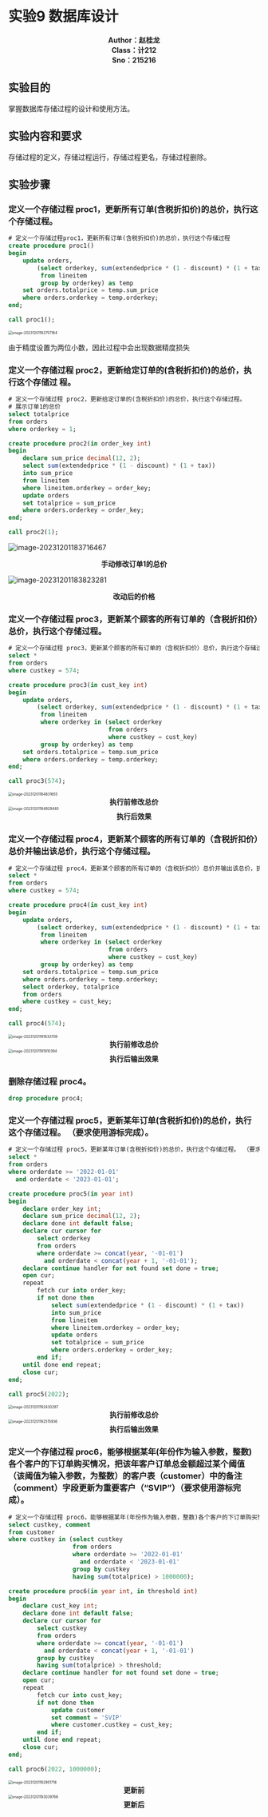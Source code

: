 # 实验9 数据库设计

<center><strong>Author：赵桂龙<br>Class：计212<br>Sno：215216</strong></center>

## 实验目的

掌握数据库存储过程的设计和使用方法。

## 实验内容和要求

存储过程的定义，存储过程运行，存储过程更名，存储过程删除。

## 实验步骤

### 定义一个存储过程 proc1，更新所有订单(含税折扣价)的总价，执行这个存储过程。 

```sql
# 定义一个存储过程proc1，更新所有订单(含税折扣价)的总价，执行这个存储过程
create procedure proc1()
begin
    update orders,
        (select orderkey, sum(extendedprice * (1 - discount) * (1 + tax)) as sum_price
         from lineitem
         group by orderkey) as temp
    set orders.totalprice = temp.sum_price
    where orders.orderkey = temp.orderkey;
end;

call proc1();
```

<img src="./实验7-存储过程实验.assets/image-20231201182757164.png" alt="image-20231201182757164" style="zoom:50%;" />

由于精度设置为两位小数，因此过程中会出现数据精度损失

### 定义一个存储过程 proc2，更新给定订单的(含税折扣价)的总价，执行这个存储过 程。 

```sql
# 定义一个存储过程 proc2，更新给定订单的(含税折扣价)的总价，执行这个存储过程。
# 展示订单1的总价
select totalprice
from orders
where orderkey = 1;

create procedure proc2(in order_key int)
begin
    declare sum_price decimal(12, 2);
    select sum(extendedprice * (1 - discount) * (1 + tax))
    into sum_price
    from lineitem
    where lineitem.orderkey = order_key;
    update orders
    set totalprice = sum_price
    where orders.orderkey = order_key;
end;

call proc2(1);
```

![image-20231201183716467](./实验7-存储过程实验.assets/image-20231201183716467.png)

<center><strong>手动修改订单1的总价</strong></center>

![image-20231201183823281](./实验7-存储过程实验.assets/image-20231201183823281.png)

<center><strong>改动后的价格</strong></center>

### 定义一个存储过程 proc3，更新某个顾客的所有订单的（含税折扣价）总价，执行这个存储过程。 

```sql
# 定义一个存储过程 proc3，更新某个顾客的所有订单的（含税折扣价）总价，执行这个存储过程。
select *
from orders
where custkey = 574;

create procedure proc3(in cust_key int)
begin
    update orders,
        (select orderkey, sum(extendedprice * (1 - discount) * (1 + tax)) as sum_price
         from lineitem
         where orderkey in (select orderkey
                            from orders
                            where custkey = cust_key)
         group by orderkey) as temp
    set orders.totalprice = temp.sum_price
    where orders.orderkey = temp.orderkey;
end;

call proc3(574);
```

<img src="./实验7-存储过程实验.assets/image-20231201184831655.png" alt="image-20231201184831655" style="zoom:50%;" />

<center><strong>执行前修改总价</strong></center>

<img src="./实验7-存储过程实验.assets/image-20231201184929440.png" alt="image-20231201184929440" style="zoom:50%;" />

<center><strong>执行后效果</strong></center>

### 定义一个存储过程 proc4，更新某个顾客的所有订单的（含税折扣价）总价并输出该总价，执行这个存储过程。 

```sql
# 定义一个存储过程 proc4，更新某个顾客的所有订单的（含税折扣价）总价并输出该总价，执行这个存储过程。
select *
from orders
where custkey = 574;

create procedure proc4(in cust_key int)
begin
    update orders,
        (select orderkey, sum(extendedprice * (1 - discount) * (1 + tax)) as sum_price
         from lineitem
         where orderkey in (select orderkey
                            from orders
                            where custkey = cust_key)
         group by orderkey) as temp
    set orders.totalprice = temp.sum_price
    where orders.orderkey = temp.orderkey;
    select orderkey, totalprice
    from orders
    where custkey = cust_key;
end;

call proc4(574);
```

<img src="./实验7-存储过程实验.assets/image-20231201191833709.png" alt="image-20231201191833709" style="zoom:50%;" />

<center><strong>执行前修改总价</strong></center>

<img src="./实验7-存储过程实验.assets/image-20231201191910394.png" alt="image-20231201191910394" style="zoom:50%;" />

<center><strong>执行后输出效果</strong></center>

### 删除存储过程 proc4。 

```sql
drop procedure proc4;
```



### 定义一个存储过程 proc5，更新某年订单(含税折扣价)的总价，执行这个存储过程。 （要求使用游标完成）。

```sql
# 定义一个存储过程 proc5，更新某年订单(含税折扣价)的总价，执行这个存储过程。 （要求使用游标完成）。
select *
from orders
where orderdate >= '2022-01-01'
  and orderdate < '2023-01-01';

create procedure proc5(in year int)
begin
    declare order_key int;
    declare sum_price decimal(12, 2);
    declare done int default false;
    declare cur cursor for
        select orderkey
        from orders
        where orderdate >= concat(year, '-01-01')
          and orderdate < concat(year + 1, '-01-01');
    declare continue handler for not found set done = true;
    open cur;
    repeat
        fetch cur into order_key;
        if not done then
            select sum(extendedprice * (1 - discount) * (1 + tax))
            into sum_price
            from lineitem
            where lineitem.orderkey = order_key;
            update orders
            set totalprice = sum_price
            where orders.orderkey = order_key;
        end if;
    until done end repeat;
    close cur;
end;

call proc5(2022);
```

<img src="./实验7-存储过程实验.assets/image-20231201192430287.png" alt="image-20231201192430287" style="zoom:50%;" />

<center><strong>执行前修改总价</strong></center>

<img src="./实验7-存储过程实验.assets/image-20231201192515936.png" alt="image-20231201192515936" style="zoom:50%;" />

<center><strong>执行后输出效果</strong></center>

### 定义一个存储过程 proc6，能够根据某年(年份作为输入参数，整数)各个客户的下订单购买情况，把该年客户订单总金额超过某个阈值（该阈值为输入参数，为整数）的客户表（customer）中的备注（comment）字段更新为重要客户（“SVIP”）（要求使用游标完成）。

```sql
# 定义一个存储过程 proc6，能够根据某年(年份作为输入参数，整数)各个客户的下订单购买情况，把该年客户订单总金额超过某个阈值（该阈值为输入参数，为整数）的客户表（customer）中的备注（comment）字段更新为重要客户（“SVIP”）（要求使用游标完成）。
select custkey, comment
from customer
where custkey in (select custkey
                  from orders
                  where orderdate >= '2022-01-01'
                    and orderdate < '2023-01-01'
                  group by custkey
                  having sum(totalprice) > 1000000);

create procedure proc6(in year int, in threshold int)
begin
    declare cust_key int;
    declare done int default false;
    declare cur cursor for
        select custkey
        from orders
        where orderdate >= concat(year, '-01-01')
          and orderdate < concat(year + 1, '-01-01')
        group by custkey
        having sum(totalprice) > threshold;
    declare continue handler for not found set done = true;
    open cur;
    repeat
        fetch cur into cust_key;
        if not done then
            update customer
            set comment = 'SVIP'
            where customer.custkey = cust_key;
        end if;
    until done end repeat;
    close cur;
end;

call proc6(2022, 1000000);
```



<img src="./实验7-存储过程实验.assets/image-20231201192951716.png" alt="image-20231201192951716" style="zoom:50%;" />

<center><strong>更新前</strong></center>

<img src="./实验7-存储过程实验.assets/image-20231201193039766.png" alt="image-20231201193039766" style="zoom:50%;" />

<center><strong>更新后</strong></center>